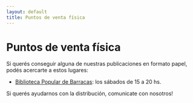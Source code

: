 ```yaml
---
layout: default
title: Puntos de venta física
---
```


# Puntos de venta física

Si querés conseguir alguna de nuestras publicaciones en formato papel, podés
acercarte a estos lugares:

* [Biblioteca Popular de Barracas][0]: los sábados de 15 a 20 hs.

Si querés ayudarnos con la distribución, comunicate con nosotros!

[0]: http://www.bibliobarracas.com.ar "Biblioteca Popular de Barracas"
